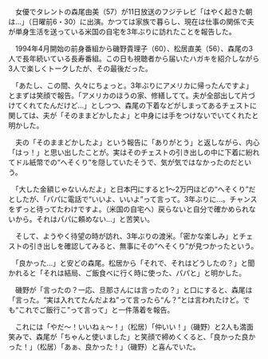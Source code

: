 　女優でタレントの森尾由美（57）が11日放送のフジテレビ「はやく起きた朝は…」（日曜前6・30）に出演。かつては家族で暮らし、現在は仕事の関係で夫が単身生活を送っている米国の自宅を3年ぶりに訪れたことを報告した。

　1994年4月開始の前身番組から磯野貴理子（60）、松居直美（56）、森尾の3人で長年続いている長寿番組。この日も視聴者から届いたハガキを紹介しながら3人で楽しくトークしたが、その最後だった。

　「あたし、この間、久々にちょっと。3年ぶりにアメリカに帰ったんですよ」とまずは笑顔で報告。「アメリカのほうの家、修繕してて。夫が全部出して片づけてくれてたんだけど…」としつつ、森尾の下着などがしまってあるチェストに関しては、夫が「そのままどかしたよ」と中身には手をつけないでいてくれたと明かした。

　夫の「そのままどかしたよ」という報告に「ありがとう」と返しながら、内心「はっ！」と思い出したことが。実はそのチェストの引き出しの中に下着に紛れてドル紙幣での“へそくり”を隠していたそうで、気が気ではなかったのだという。

　「大した金額じゃないんだよ」と日本円にすると1～2万円ほどの“へそくり”だとしたが、「パパに電話で“いいよ、いいよ”って言って。3年ぶりに…。チャンスをずっと待ってたわけですよ。（米国の自宅へ）戻らないと自分で確かめられないから。それはパパに頼めない…」と苦笑い。

　そして、ようやく待望の時が訪れ、3年ぶりの渡米。「密かな楽しみ」とチェストの引き出しを確認してみると、無事にその“へそくり”が見つかったという。

　「良かった…」と安どの森尾。松居から「それで、それはどうしたの？」と聞かれると「それは結局、ご飯食べに行く時に使った、パパと」と明かした。

　磯野が「言ったの？一応、旦那さんには言ったの？」と口にすると、森尾は「言った。“実は入れてたんだよね”って言ったら“ん？”とは言われたけど。でも“これでご飯行こ”って言って」と一件落着を報告。

　これには「やだ～！いいねぇ～！」（松居）「仲いい！」（磯野）と2人も満面笑みで、森尾が「ちゃんと使いました」と笑顔で締めくくると、「良かった良かった！」（松居）「あぁ、良かった！」（磯野）と喜んでいた。